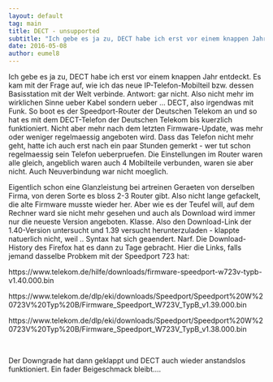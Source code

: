 ```yaml
---
layout: default
tag: main
title: DECT - unsupported
subtitle: "Ich gebe es ja zu, DECT habe ich erst vor einem knappen Jahr entdeckt. Es kam mit der Frage auf, wie ich das neue IP-Telefon-Mobilteil bzw. dessen Basisstation mit der Welt verbinde. Antwort: gar nicht. Also nicht mehr im wirklichen Sinne ueber Kabel&hellip;"
date: 2016-05-08
author: eumel8
---
```


<p>Ich gebe es ja zu, DECT habe ich erst vor einem knappen Jahr entdeckt. Es kam mit der Frage auf, wie ich das neue IP-Telefon-Mobilteil bzw. dessen Basisstation mit der Welt verbinde. Antwort: gar nicht. Also nicht mehr im wirklichen Sinne ueber Kabel sondern ueber ... DECT, also irgendwas mit Funk. So boot es der Speedport-Router der Deutschen Telekom an und so hat es mit dem DECT-Telefon der Deutschen Telekom bis kuerzlich funktioniert. Nicht aber mehr nach dem letzten Firmware-Update, was mehr oder weniger regelmaessig angeboten wird. Dass das Telefon nicht mehr geht, hatte ich auch erst nach ein paar Stunden gemerkt - wer tut schon regelmaessig sein Telefon ueberpruefen. Die Einstellungen im Router waren alle gleich, angeblich waren auch 4 Mobilteile verbunden, waren sie aber nicht. Auch Neuverbindung war nicht moeglich.</p>
<p>Eigentlich schon eine Glanzleistung bei artreinen Geraeten von derselben Firma, von deren Sorte es bloss 2-3 Router gibt. Also nicht lange gefackelt, die alte Firmware musste wieder her. Aber wie es der Teufel will, auf dem Rechner ward sie nicht mehr gesehen und auch als Download wird immer nur die neueste Version angeboten. Klasse. Also den Download-Link der 1.40-Version untersucht und 1.39 versucht herunterzuladen - klappte natuerlich nicht, weil .. Syntax hat sich geaendert. Narf. Die Download-History des Firefox hat es dann zu Tage gebracht. Hier die Links, falls jemand dasselbe Probkem mit der Speedport 723 hat:</p>
<p>https://www.telekom.de/hilfe/downloads/firmware-speedport-w723v-typb-v1.40.000.bin</p>
<p>https://www.telekom.de/dlp/eki/downloads/Speedport/Speedport%20W%20723V%20Typ%20B/Firmware_Speedport_W723V_TypB_v1.39.000.bin</p>
<p>https://www.telekom.de/dlp/eki/downloads/Speedport/Speedport%20W%20723V%20Typ%20B/Firmware_Speedport_W723V_TypB_v1.38.000.bin</p>
<p> </p>
<p>Der Downgrade hat dann geklappt und DECT auch wieder anstandslos funktioniert. Ein fader Beigeschmack bleibt....</p>
<p> </p>
